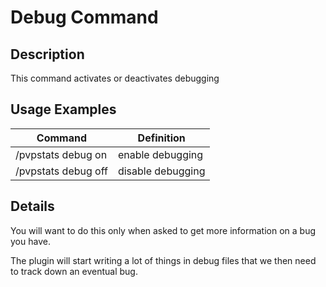 # Debug Command

## Description

This command activates or deactivates debugging

## Usage Examples

Command |  Definition
------------- | -------------
/pvpstats debug on | enable debugging
/pvpstats debug off | disable debugging

## Details

You will want to do this only when asked to get more information on a bug you have.

The plugin will start writing a lot of things in debug files that we then need to track down an eventual bug.

